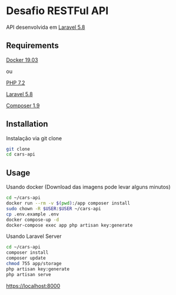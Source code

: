 # Desafio RESTFul API

API desenvolvida em [Laravel 5.8](https://laravel.com/)

## Requirements

[Docker 19.03](https://docs.docker.com/)

ou

[PHP 7.2](https://www.php.net/download-docs.php)

[Laravel 5.8](https://laravel.com/docs/5.8/installation)

[Composer 1.9](https://getcomposer.org/download/)

## Installation

Instalação via git clone

```bash
git clone
cd cars-api

```

## Usage

Usando docker (Download das imagens pode levar alguns minutos)

```bash
cd ~/cars-api
docker run --rm -v $(pwd):/app composer install
sudo chown -R $USER:$USER ~/cars-api
cp .env.example .env
docker compose-up -d
docker-compose exec app php artisan key:generate
```

Usando Laravel Server

```bash
cd ~/cars-api
composer install
composer update
chmod 755 app/storage
php artisan key:generate
php artisan serve
```

[https://localhost:8000](https://localhost:8000)
